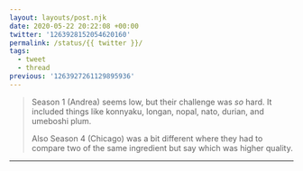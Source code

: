 ```yaml
---
layout: layouts/post.njk
date: 2020-05-22 20:22:08 +00:00
twitter: '1263928152054620160'
permalink: /status/{{ twitter }}/
tags: 
  - tweet
  - thread
previous: '1263927261129895936'
---
```


> Season 1 (Andrea) seems low, but their challenge was *so* hard. It included things like konnyaku, longan, nopal, nato, durian, and umeboshi plum.
> 
> Also Season 4 (Chicago) was a bit different where they had to compare two of the same ingredient but say which was higher quality.

---
